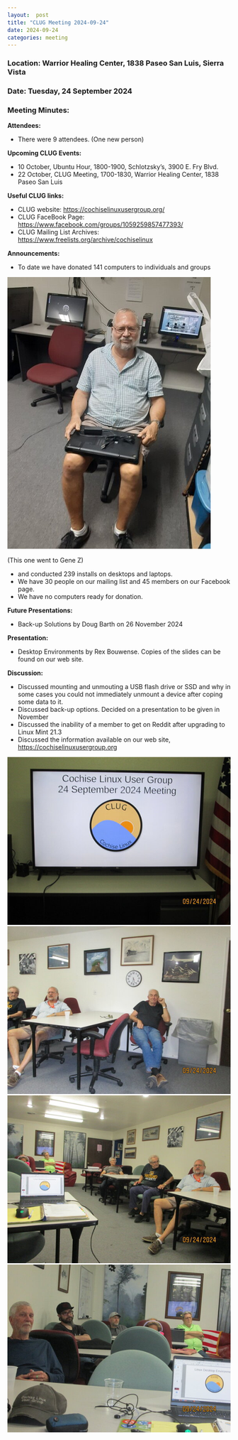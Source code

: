 ```yaml
---
layout:  post
title: "CLUG Meeting 2024-09-24"
date: 2024-09-24
categories: meeting
---
```


### Location: Warrior Healing Center, 1838 Paseo San Luis, Sierra Vista

### Date: Tuesday, 24 September 2024
### Meeting Minutes:

**Attendees:** 
 * There were 9 attendees.  (One new person)

**Upcoming CLUG Events:**
 * 10 October, Ubuntu Hour, 1800-1900, Schlotzsky’s, 3900 E. Fry Blvd.
 * 22 October, CLUG Meeting, 1700-1830, Warrior Healing Center, 1838 Paseo San Luis

**Useful CLUG links:**
 * CLUG website:  https://cochiselinuxusergroup.org/
 * CLUG FaceBook Page:  https://www.facebook.com/groups/1059259857477393/
 * CLUG Mailing List Archives:  https://www.freelists.org/archive/cochiselinux

**Announcements:**
 * To date we have donated 141 computers to individuals and groups

![alt text](https://raw.githubusercontent.com/CochiseLinuxUsersGroup/CochiseLinuxUsersGroup.github.io/master/images2/rsz_gene_with_computer.jpg)

(This one went to Gene Z)

 * and conducted 239 installs on desktops and laptops.
 * We have 30 people on our mailing list and 45 members on our Facebook page.
 * We have no computers ready for donation.

**Future Presentations:**
 * Back-up Solutions by Doug Barth on 26 November 2024

**Presentation:**
 *  Desktop Environments by Rex Bouwense.  Copies of the slides can be found on our web site.

**Discussion:**
 * Discussed mounting and unmouting a USB flash drive or SSD and why in some cases you could not immediately unmount a device after coping some data to it.
 * Discussed back-up options.  Decided on a presentation to be given in November
 * Discussed the inability of a member to get on Reddit after upgrading to Linux Mint 21.3
 * Discussed the information available on our web site, https://cochiselinuxusergroup.org

![alt text](https://raw.githubusercontent.com/CochiseLinuxUsersGroup/CochiseLinuxUsersGroup.github.io/master/images2/rsz_clug_mgt_2024-09-24_1.jpg)
![alt text](https://raw.githubusercontent.com/CochiseLinuxUsersGroup/CochiseLinuxUsersGroup.github.io/master/images2/rsz_clug_mtg_2024-09-24_2.jpg)
![alt text](https://raw.githubusercontent.com/CochiseLinuxUsersGroup/CochiseLinuxUsersGroup.github.io/master/images2/rsz_clug_mtg_2024-09-24_3.jpg)
![alt text](https://raw.githubusercontent.com/CochiseLinuxUsersGroup/CochiseLinuxUsersGroup.github.io/master/images2/rsz_clug_mtg_2024-09-24_4.jpg)
